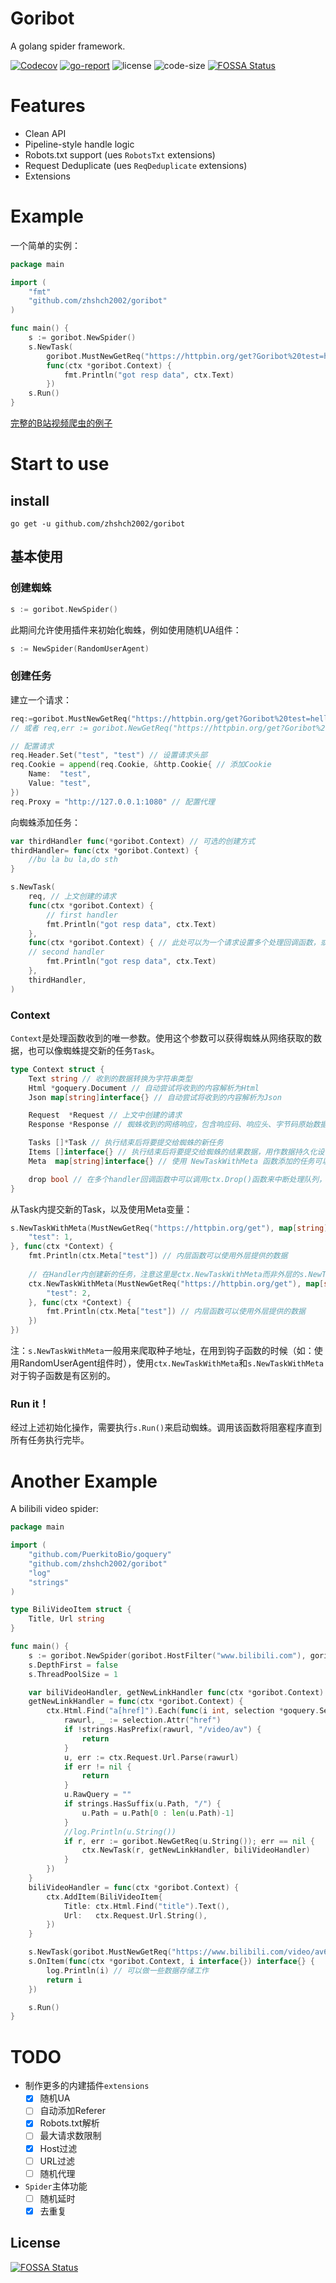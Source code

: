 # Goribot
A golang spider framework.

[![Codecov](https://img.shields.io/codecov/c/gh/zhshch2002/goribot)](https://codecov.io/gh/zhshch2002/goribot)
[![go-report](https://goreportcard.com/badge/github.com/zhshch2002/goribot)](https://goreportcard.com/report/github.com/zhshch2002/goribot)
![license](https://img.shields.io/github/license/zhshch2002/goribot)
![code-size](https://img.shields.io/github/languages/code-size/zhshch2002/goribot.svg)
[![FOSSA Status](https://app.fossa.io/api/projects/git%2Bgithub.com%2Fzhshch2002%2Fgoribot.svg?type=shield)](https://app.fossa.io/projects/git%2Bgithub.com%2Fzhshch2002%2Fgoribot?ref=badge_shield)

# Features
* Clean API
* Pipeline-style handle logic
* Robots.txt support (ues `RobotsTxt` extensions)
* Request Deduplicate (ues `ReqDeduplicate` extensions)
* Extensions

# Example
一个简单的实例：
```go
package main

import (
    "fmt"
    "github.com/zhshch2002/goribot"
)

func main() {
    s := goribot.NewSpider()
    s.NewTask(
        goribot.MustNewGetReq("https://httpbin.org/get?Goribot%20test=hello%20world"),
        func(ctx *goribot.Context) {
            fmt.Println("got resp data", ctx.Text)
        })
    s.Run()
}
```
[完整的B站视频爬虫的例子](#another-example)

# Start to use
## install
```shell
go get -u github.com/zhshch2002/goribot
```

## 基本使用
### 创建蜘蛛
```go
s := goribot.NewSpider()
```
此期间允许使用插件来初始化蜘蛛，例如使用随机UA组件：
```go
s := NewSpider(RandomUserAgent)
```

### 创建任务
建立一个请求：
```go
req:=goribot.MustNewGetReq("https://httpbin.org/get?Goribot%20test=hello")
// 或者 req,err := goribot.NewGetReq("https://httpbin.org/get?Goribot%20test=hello")

// 配置请求
req.Header.Set("test", "test") // 设置请求头部
req.Cookie = append(req.Cookie, &http.Cookie{ // 添加Cookie
    Name:  "test",
    Value: "test",
})
req.Proxy = "http://127.0.0.1:1080" // 配置代理
```

向蜘蛛添加任务：
```go
var thirdHandler func(*goribot.Context) // 可选的创建方式
thirdHandler= func(ctx *goribot.Context) {
    //bu la bu la,do sth
}

s.NewTask(
    req, // 上文创建的请求
    func(ctx *goribot.Context) {
        // first handler
        fmt.Println("got resp data", ctx.Text)
    },
    func(ctx *goribot.Context) { // 此处可以为一个请求设置多个处理回调函数，或者数个请求共用一个函数
    // second handler
        fmt.Println("got resp data", ctx.Text)
    },
    thirdHandler,
)
```

### Context
`Context`是处理函数收到的唯一参数。使用这个参数可以获得蜘蛛从网络获取的数据，也可以像蜘蛛提交新的任务`Task`。

```go
type Context struct {
    Text string // 收到的数据转换为字符串类型
    Html *goquery.Document // 自动尝试将收到的内容解析为Html
    Json map[string]interface{} // 自动尝试将收到的内容解析为Json

    Request  *Request // 上文中创建的请求
    Response *Response // 蜘蛛收到的网络响应，包含响应码、响应头、字节码原始数据等

    Tasks []*Task // 执行结束后将要提交给蜘蛛的新任务
    Items []interface{} // 执行结束后将要提交给蜘蛛的结果数据，用作数据持久化设计
    Meta  map[string]interface{} // 使用 NewTaskWithMeta 函数添加的任务可以携带一个Key-Val对应的数据

    drop bool // 在多个handler回调函数中可以调用ctx.Drop()函数来中断处理队列，使之后的回调函数不再执行
}
```

从Task内提交新的Task，以及使用Meta变量：
```go
s.NewTaskWithMeta(MustNewGetReq("https://httpbin.org/get"), map[string]interface{}{
    "test": 1,
}, func(ctx *Context) {
    fmt.Println(ctx.Meta["test"]) // 内层函数可以使用外层提供的数据
    
    // 在Handler内创建新的任务，注意这里是ctx.NewTaskWithMeta而非外层的s.NewTaskWithMeta
    ctx.NewTaskWithMeta(MustNewGetReq("https://httpbin.org/get"), map[string]interface{}{
        "test": 2,
    }, func(ctx *Context) {
        fmt.Println(ctx.Meta["test"]) // 内层函数可以使用外层提供的数据
    })
})
```
注：`s.NewTaskWithMeta`一般用来爬取种子地址，在用到钩子函数的时候（如：使用RandomUserAgent组件时），使用`ctx.NewTaskWithMeta`和`s.NewTaskWithMeta`对于钩子函数是有区别的。

### Run it！
经过上述初始化操作，需要执行`s.Run()`来启动蜘蛛。调用该函数将阻塞程序直到所有任务执行完毕。

# Another Example
A bilibili video spider:
```go
package main

import (
    "github.com/PuerkitoBio/goquery"
    "github.com/zhshch2002/goribot"
    "log"
    "strings"
)

type BiliVideoItem struct {
    Title, Url string
}

func main() {
    s := goribot.NewSpider(goribot.HostFilter("www.bilibili.com"), goribot.RandomUserAgent)
    s.DepthFirst = false
    s.ThreadPoolSize = 1

    var biliVideoHandler, getNewLinkHandler func(ctx *goribot.Context)
    getNewLinkHandler = func(ctx *goribot.Context) {
        ctx.Html.Find("a[href]").Each(func(i int, selection *goquery.Selection) {
            rawurl, _ := selection.Attr("href")
            if !strings.HasPrefix(rawurl, "/video/av") {
                return
            }
            u, err := ctx.Request.Url.Parse(rawurl)
            if err != nil {
                return
            }
            u.RawQuery = ""
            if strings.HasSuffix(u.Path, "/") {
                u.Path = u.Path[0 : len(u.Path)-1]
            }
            //log.Println(u.String())
            if r, err := goribot.NewGetReq(u.String()); err == nil {
                ctx.NewTask(r, getNewLinkHandler, biliVideoHandler)
            }
        })
    }
    biliVideoHandler = func(ctx *goribot.Context) {
        ctx.AddItem(BiliVideoItem{
            Title: ctx.Html.Find("title").Text(),
            Url:   ctx.Request.Url.String(),
        })
    }

    s.NewTask(goribot.MustNewGetReq("https://www.bilibili.com/video/av66703342"), getNewLinkHandler, biliVideoHandler)
    s.OnItem(func(ctx *goribot.Context, i interface{}) interface{} {
        log.Println(i) // 可以做一些数据存储工作
        return i
    })

    s.Run()
}
```

# TODO
* 制作更多的内建插件`extensions`
    * [x] 随机UA
    * [ ] 自动添加Referer
    * [x] Robots.txt解析
    * [ ] 最大请求数限制
    * [x] Host过滤
    * [ ] URL过滤
    * [ ] 随机代理
* `Spider`主体功能
    * [ ] 随机延时
    * [x] 去重复

## License
[![FOSSA Status](https://app.fossa.io/api/projects/git%2Bgithub.com%2Fzhshch2002%2Fgoribot.svg?type=large)](https://app.fossa.io/projects/git%2Bgithub.com%2Fzhshch2002%2Fgoribot?ref=badge_large)